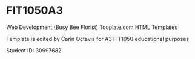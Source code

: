 # FIT1050A3
Web Development (Busy Bee Florist)
Tooplate.com HTML Templates

Template is edited by Carin Octavia for A3 FIT1050 educational purposes
 
Student ID: 30997682  
